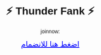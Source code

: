 <!DOCTYPE html>
<html lang="ar">
<head>
  <meta charset="UTF-8">
  <meta name="viewport" content="width=device-width, initial-scale=1.0">
  <meta name="description" content="Thunder Fank -join now.">
  <title>Thunder Fank -joinnow </title>
</head>
<body style="font-family: Arial, sans-serif; text-align: center; padding: 50px;">
  <h1>⚡ Thunder Fank ⚡</h1>
  <p>joinnow:</p>
  <a href="https://dcd.gg/thunder-fank-free-promate" target="_blank" style="font-size:20px; color:blue;">
    اضغط هنا للانضمام
  </a>
</body>
</html>
